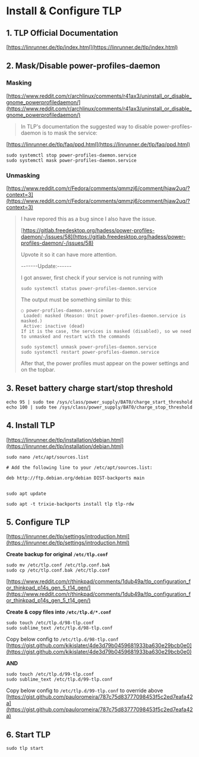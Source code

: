 # Install & Configure TLP

## 1. TLP Official Documentation

[https://linrunner.de/tlp/index.html](https://linrunner.de/tlp/index.html)

## 2. Mask/Disable power-profiles-daemon

### Masking

[https://www.reddit.com/r/archlinux/comments/r41ax3/uninstall_or_disable_gnome_powerprofiledaemon/](https://www.reddit.com/r/archlinux/comments/r41ax3/uninstall_or_disable_gnome_powerprofiledaemon/)

> In TLP's documentation the suggested way to disable power-profiles-daemon is to mask the service:

[https://linrunner.de/tlp/faq/ppd.html](https://linrunner.de/tlp/faq/ppd.html)

```
sudo systemctl stop power-profiles-daemon.service
sudo systemctl mask power-profiles-daemon.service
```

### Unmasking

[https://www.reddit.com/r/Fedora/comments/qmmzj6/comment/hjaw2uq/?context=3](https://www.reddit.com/r/Fedora/comments/qmmzj6/comment/hjaw2uq/?context=3)

> I have repored this as a bug since I also have the issue.
> 
> [https://gitlab.freedesktop.org/hadess/power-profiles-daemon/-/issues/58](https://gitlab.freedesktop.org/hadess/power-profiles-daemon/-/issues/58)
> 
> Upvote it so it can have more attention.
> 
> -------Update:------
> 
> I got answer, first check if your service is not running with
> 
> ```
> sudo systemctl status power-profiles-daemon.service
> ```
> 
> The output must be something similar to this:
> 
> ```
> ○ power-profiles-daemon.service
>  Loaded: masked (Reason: Unit power-profiles-daemon.service is masked.)
>  Active: inactive (dead)
> If it is the case, the services is masked (disabled), so we need to unmasked and restart with the commands
> ```
> ```
> sudo systemctl unmask power-profiles-daemon.service
> sudo systemctl restart power-profiles-daemon.service
> ```
> 
> After that, the power profiles must appear on the power settings and on the topbar.

## 3. Reset battery charge start/stop threshold

```
echo 95 | sudo tee /sys/class/power_supply/BAT0/charge_start_threshold
echo 100 | sudo tee /sys/class/power_supply/BAT0/charge_stop_threshold
```

## 4. Install TLP

[https://linrunner.de/tlp/installation/debian.html](https://linrunner.de/tlp/installation/debian.html)

```
sudo nano /etc/apt/sources.list

# Add the following line to your /etc/apt/sources.list:

deb http://ftp.debian.org/debian DIST-backports main
```
```

sudo apt update

sudo apt -t trixie-backports install tlp tlp-rdw
```

## 5. Configure TLP

[https://linrunner.de/tlp/settings/introduction.html](https://linrunner.de/tlp/settings/introduction.html)

**Create backup for original `/etc/tlp.conf`**
```
sudo mv /etc/tlp.conf /etc/tlp.conf.bak
sudo cp /etc/tlp.conf.bak /etc/tlp.conf
```

[https://www.reddit.com/r/thinkpad/comments/1dub49a/tlp_configuration_for_thinkpad_p14s_gen_5_t14_gen/](https://www.reddit.com/r/thinkpad/comments/1dub49a/tlp_configuration_for_thinkpad_p14s_gen_5_t14_gen/)

**Create & copy files into `/etc/tlp.d/*.conf`**
```
sudo touch /etc/tlp.d/98-tlp.conf
sudo sublime_text /etc/tlp.d/98-tlp.conf
```

Copy below config to `/etc/tlp.d/98-tlp.conf` <br>
[https://gist.github.com/kikislater/4de3d79b0459681933ba630e29bcb0e0](https://gist.github.com/kikislater/4de3d79b0459681933ba630e29bcb0e0)


**AND**

```
sudo touch /etc/tlp.d/99-tlp.conf
sudo sublime_text /etc/tlp.d/99-tlp.conf
```

Copy below config to `/etc/tlp.d/99-tlp.conf` to override above <br>
[https://gist.github.com/pauloromeira/787c75d83777098453f5c2ed7eafa42a](https://gist.github.com/pauloromeira/787c75d83777098453f5c2ed7eafa42a)


## 6. Start TLP

```
sudo tlp start
```

